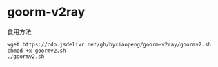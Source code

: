 # goorm-v2ray


食用方法
```shell
wget https://cdn.jsdelivr.net/gh/byxiaopeng/goorm-v2ray/goormv2.sh
chmod +x goormv2.sh
./goormv2.sh
```


